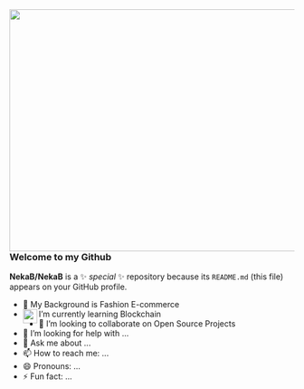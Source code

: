 <img align="right" width="640" height="427" src="https://cdn.pixabay.com/photo/2020/05/21/11/13/shopping-5200288_960_720.jpg">

### Welcome to my Github


**NekaB/NekaB** is a ✨ _special_ ✨ repository because its `README.md` (this file) appears on your GitHub profile.


- 💖 My Background is Fashion E-commerce
- <img align="left" width="25" height="25" src="https://emoji.gg/assets/emoji/6636-rose.gif"> I’m currently learning Blockchain 
- 👯 I’m looking to collaborate on Open Source Projects
- 🤔 I’m looking for help with ...
- 💬 Ask me about ...
- 📫 How to reach me: ...
- 😄 Pronouns: ...
- ⚡ Fun fact: ...
